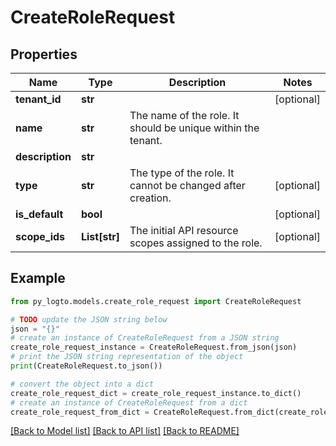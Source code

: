 # CreateRoleRequest


## Properties

Name | Type | Description | Notes
------------ | ------------- | ------------- | -------------
**tenant_id** | **str** |  | [optional] 
**name** | **str** | The name of the role. It should be unique within the tenant. | 
**description** | **str** |  | 
**type** | **str** | The type of the role. It cannot be changed after creation. | [optional] 
**is_default** | **bool** |  | [optional] 
**scope_ids** | **List[str]** | The initial API resource scopes assigned to the role. | [optional] 

## Example

```python
from py_logto.models.create_role_request import CreateRoleRequest

# TODO update the JSON string below
json = "{}"
# create an instance of CreateRoleRequest from a JSON string
create_role_request_instance = CreateRoleRequest.from_json(json)
# print the JSON string representation of the object
print(CreateRoleRequest.to_json())

# convert the object into a dict
create_role_request_dict = create_role_request_instance.to_dict()
# create an instance of CreateRoleRequest from a dict
create_role_request_from_dict = CreateRoleRequest.from_dict(create_role_request_dict)
```
[[Back to Model list]](../README.md#documentation-for-models) [[Back to API list]](../README.md#documentation-for-api-endpoints) [[Back to README]](../README.md)



